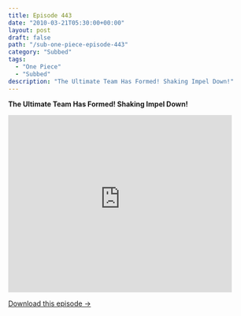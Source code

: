 ```yaml
---
title: Episode 443
date: "2010-03-21T05:30:00+00:00"
layout: post
draft: false
path: "/sub-one-piece-episode-443"
category: "Subbed"
tags:
  - "One Piece"
  - "Subbed"
description: "The Ultimate Team Has Formed! Shaking Impel Down!"
---
```


**The Ultimate Team Has Formed! Shaking Impel Down!**

<iframe width="640" height="360" src="https://www.rapidvideo.com/e/G6GJ5JC00O" frameborder="0" marginwidth=0 marginheight=0 scrolling=no allowfullscreen style="max-width:90%;"></iframe>

<a href="http://ouo.io/qs/eCodkFEQ?s=https://www.rapidvideo.com/d/G6GJ5JC00O" class="styled_a">Download this episode →</a>

